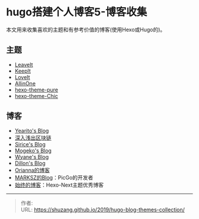 # hugo搭建个人博客5-博客收集


本文用来收集喜欢的主题和有参考价值的博客(使用Hexo或Hugo的)。

## 主题

-   [LeaveIt](https://github.com/liuzc/LeaveIt)
-   [KeepIt](https://github.com/Fastbyte01/KeepIt)
-   [LoveIt](https://github.com/dillonzq/LoveIt)
-   [AllinOne](https://github.com/orianna-zzo/AllinOne)
-   [hexo-theme-pure](https://github.com/cofess/hexo-theme-pure)
-   [hexo-theme-Chic](https://github.com/Siricee/hexo-theme-Chic)

## 博客

- [Yearito's Blog](http://yearito.cn/)
- [深入浅出区块链](https://learnblockchain.cn/)
- [Sirice's Blog](https://siricee.github.io/)
- [Mogeko's Blog](https://mogeko.me/)
- [Wyane's Blog](https://huaien.co/)
- [Dillon's Blog](https://dillonzq.com/)
- [Orianna的博客](https://orianna-zzo.github.io/AllinOne-html/ )
- [MARKSZ的Blog](https://molunerfinn.com/)：PicGo的开发者
- [始终的博客](https://liam.page/)：Hexo-Next主题优秀博客





---

> 作者:   
> URL: https://shuzang.github.io/2019/hugo-blog-themes-collection/  

